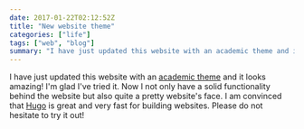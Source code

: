 ```yaml
---
date: 2017-01-22T02:12:52Z
title: "New website theme"
categories: ["life"]
tags: ["web", "blog"]
summary: "I have just updated this website with an academic theme and it looks amazing..."
---
```


I have just updated this website with an [academic theme](https://github.com/gcushen/hugo-academic) and it looks amazing! I'm glad I've tried it. Now I not only have a solid functionality behind the website but also quite a pretty website's face. I am convinced that [Hugo](http://gohugo.io/) is great and very fast for building websites. Please do not hesitate to try it out!
